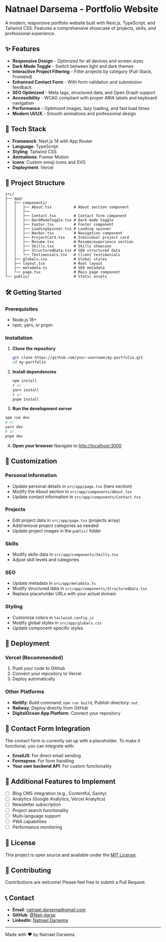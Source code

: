 # Natnael Darsema - Portfolio Website

A modern, responsive portfolio website built with Next.js, TypeScript, and Tailwind CSS. Features a comprehensive showcase of projects, skills, and professional experience.

## ✨ Features

- **Responsive Design** - Optimized for all devices and screen sizes
- **Dark Mode Toggle** - Switch between light and dark themes
- **Interactive Project Filtering** - Filter projects by category (Full-Stack, Frontend)
- **Enhanced Contact Form** - With form validation and submission feedback
- **SEO Optimized** - Meta tags, structured data, and Open Graph support
- **Accessibility** - WCAG compliant with proper ARIA labels and keyboard navigation
- **Performance** - Optimized images, lazy loading, and fast load times
- **Modern UI/UX** - Smooth animations and professional design

## 🚀 Tech Stack

- **Framework**: Next.js 14 with App Router
- **Language**: TypeScript
- **Styling**: Tailwind CSS
- **Animations**: Framer Motion
- **Icons**: Custom emoji icons and SVG
- **Deployment**: Vercel 

## 📁 Project Structure

```
src/
├── app/
│   ├── components/
│   │   ├── About.tsx          # About section component
│   │   ├──
│   │   ├── Contact.tsx        # Contact form component
│   │   ├── DarkModeToggle.tsx # Dark mode toggle
│   │   ├── Footer.tsx         # Footer component
│   │   ├── LoadingSpinner.tsx # Loading spinner
│   │   ├── Navbar.tsx         # Navigation component
│   │   ├── ProjectCard.tsx    # Individual project card
│   │   ├── Resume.tsx         # Resume/experience section
│   │   ├── Skills.tsx         # Skills showcase
│   │   ├── StructuredData.tsx # SEO structured data
│   │   └── Testimonials.tsx   # Client testimonials
│   ├── globals.css            # Global styles
│   ├── layout.tsx             # Root layout
│   ├── metadata.ts            # SEO metadata
│   └── page.tsx               # Main page component
└── public/                    # Static assets
```

## 🛠️ Getting Started

### Prerequisites

- Node.js 18+
- npm, yarn, or pnpm

### Installation

1. **Clone the repository**

   ```bash
   git clone https://github.com/your-username/my-portfolio.git
   cd my-portfolio
   ```

2. **Install dependencies**

   ```bash
   npm install
   # or
   yarn install
   # or
   pnpm install
   ```

3. **Run the development server**

```bash
npm run dev
# or
yarn dev
# or
pnpm dev
```

4. **Open your browser**
   Navigate to [http://localhost:3000](http://localhost:3000)

## 📝 Customization

### Personal Information

- Update personal details in `src/app/page.tsx` (hero section)
- Modify the About section in `src/app/components/About.tsx`
- Update contact information in `src/app/components/Contact.tsx`

### Projects

- Edit project data in `src/app/page.tsx` (projects array)
- Add/remove project categories as needed
- Update project images in the `public/` folder

### Skills

- Modify skills data in `src/app/components/Skills.tsx`
- Adjust skill levels and categories

### SEO

- Update metadata in `src/app/metadata.ts`
- Modify structured data in `src/app/components/StructuredData.tsx`
- Replace placeholder URLs with your actual domain

### Styling

- Customize colors in `tailwind.config.js`
- Modify global styles in `src/app/globals.css`
- Update component-specific styles

## 🚀 Deployment

### Vercel (Recommended)

1. Push your code to GitHub
2. Connect your repository to Vercel
3. Deploy automatically

### Other Platforms

- **Netlify**: Build command: `npm run build`, Publish directory: `out`
- **Railway**: Deploy directly from GitHub
- **DigitalOcean App Platform**: Connect your repository

## 📧 Contact Form Integration

The contact form is currently set up with a placeholder. To make it functional, you can integrate with:

- **EmailJS**: For direct email sending
- **Formspree**: For form handling
- **Your own backend API**: For custom functionality

## 🔧 Additional Features to Implement

- [ ] Blog CMS integration (e.g., Contentful, Sanity)
- [ ] Analytics (Google Analytics, Vercel Analytics)
- [ ] Newsletter subscription
- [ ] Project search functionality
- [ ] Multi-language support
- [ ] PWA capabilities
- [ ] Performance monitoring

## 📄 License

This project is open source and available under the [MIT License](LICENSE).

## 🤝 Contributing

Contributions are welcome! Please feel free to submit a Pull Request.

## 📞 Contact

- **Email**: natnael.darsema@gmail.com
- **GitHub**: [@Nati-darse](https://github.com/Nati-darse)
- **LinkedIn**: [Natnael Darsema](https://linkedin.com/in/nathnael-darsema)

---

Made with ❤️ by Natnael Darsema
